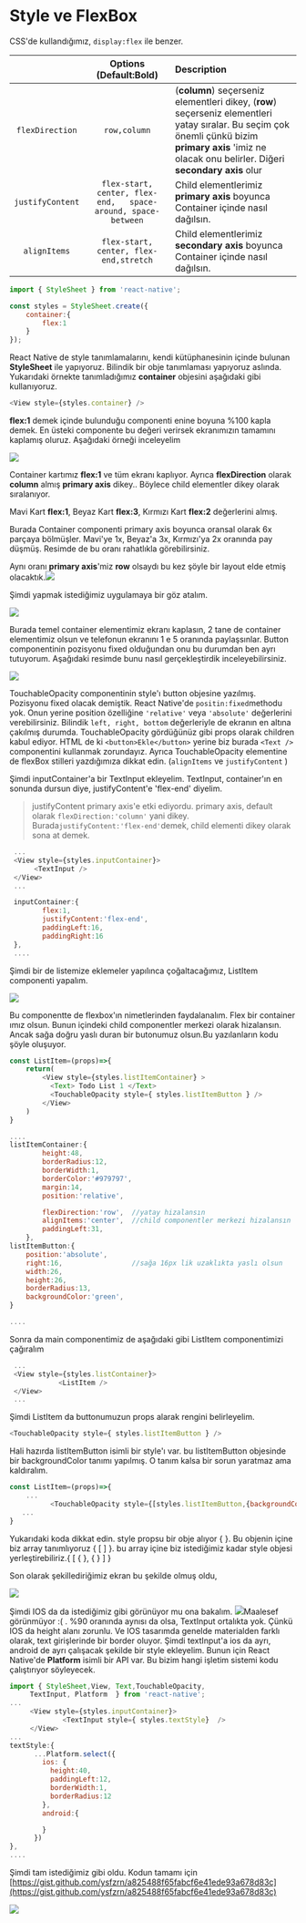 # Style ve FlexBox

CSS'de kullandığımız, `display:flex` ile benzer.

|  | Options \(Default:Bold\) | Description |
| :---: | :---: | :--- |
| `flexDirection` | `row,column` | \(**column**\) seçerseniz elementleri dikey, \(**row**\) seçerseniz elementleri yatay sıralar.    Bu seçim çok önemli çünkü bizim **primary axis** 'imiz ne olacak onu belirler. Diğeri **secondary axis** olur |
| `justifyContent` | `flex-start, center, flex-end,   space-around, space-between` | Child elementlerimiz **primary axis** boyunca Container içinde nasıl dağılsın. |
| `alignItems` | `flex-start, center, flex-end,stretch` | Child elementlerimiz **secondary axis** boyunca Container içinde nasıl dağılsın. |

```javascript
import { StyleSheet } from 'react-native';

const styles = StyleSheet.create({
    container:{
        flex:1   
    }
});
```

React Native de style tanımlamalarını, kendi kütüphanesinin içinde bulunan **StyleSheet** ile yapıyoruz. Bilindik bir obje tanımlaması yapıyoruz aslında. Yukarıdaki örnekte tanımladığımız **container** objesini aşağıdaki gibi kullanıyoruz.

```javascript
<View style={styles.container} />
```

**flex:1** demek içinde bulunduğu componenti enine boyuna %100 kapla demek. En üsteki componente bu değeri verirsek ekranımızın tamamını kaplamış oluruz. Aşağıdaki örneği inceleyelim

![](https://github.com/ysfzrn/react-native-turkce/tree/37853d6e5cb460c3118cb5ab0091ea8bf845ba4d/.gitbook/assets/screen-shot-2017-03-11-at-22.04.44.png)

Container kartımız **flex:1** ve tüm ekranı kaplıyor. Ayrıca **flexDirection** olarak **column** almış **primary axis** dikey.. Böylece child elementler dikey olarak sıralanıyor.

Mavi Kart **flex:1**, Beyaz Kart **flex:3**, Kırmızı Kart **flex:2** değerlerini almış.

Burada Container componenti primary axis boyunca oransal olarak 6x parçaya bölmüşler. Mavi'ye 1x, Beyaz'a 3x, Kırmızı'ya 2x oranında pay düşmüş. Resimde de bu oranı rahatlıkla görebilirsiniz.

Aynı oranı **primary axis**'miz **row** olsaydı bu kez şöyle bir layout elde etmiş olacaktık.![](https://github.com/ysfzrn/react-native-turkce/tree/37853d6e5cb460c3118cb5ab0091ea8bf845ba4d/.gitbook/assets/screen-shot-2017-03-11-at-22.13.06.png)

Şimdi yapmak istediğimiz uygulamaya bir göz atalım.

![](https://github.com/ysfzrn/react-native-turkce/tree/37853d6e5cb460c3118cb5ab0091ea8bf845ba4d/.gitbook/assets/screen-shot-2017-03-11-at-23.14.28.png)

Burada temel container elementimiz ekranı kaplasın, 2 tane de container elementimiz olsun ve telefonun ekranını 1 e 5 oranında paylaşsınlar. Button componentinin pozisyonu fixed olduğundan onu bu durumdan ben ayrı tutuyorum. Aşağıdaki resimde bunu nasıl gerçekleştirdik inceleyebilirsiniz.

![](https://github.com/ysfzrn/react-native-turkce/tree/37853d6e5cb460c3118cb5ab0091ea8bf845ba4d/.gitbook/assets/screen-shot-2017-03-11-at-23.30.01.png)

TouchableOpacity componentinin style'ı button objesine yazılmış. Pozisyonu fixed olacak demiştik. React Native'de `positin:fixed`methodu yok. Onun yerine position özelliğine `'relative'` veya `'absolute'` değerlerini verebilirsiniz. Bilindik `left, right, bottom` değerleriyle de ekranın en altına çakılmış durumda. TouchableOpacity gördüğünüz gibi props olarak children kabul ediyor. HTML de ki `<button>Ekle</button>` yerine biz burada `<Text />` componentini kullanmak zorundayız. Ayrıca TouchableOpacity elementine de flexBox stilleri yazdığımıza dikkat edin. \(`alignItems` ve `justifyContent` \)

Şimdi inputContainer'a bir TextInput ekleyelim. TextInput, container'ın en sonunda dursun diye, justifyContent'e 'flex-end' diyelim.

> justifyContent primary axis'e etki ediyordu. primary axis, default olarak `flexDirection:'column'` yani dikey. Burada`justifyContent:'flex-end'`demek, child elementi dikey olarak sona at demek.

```javascript
 ...
 <View style={styles.inputContainer}>
      <TextInput />
 </View>
 ...

 inputContainer:{
        flex:1,
        justifyContent:'flex-end',
        paddingLeft:16,
        paddingRight:16
 },
 ....
```

Şimdi bir de listemize eklemeler yapılınca çoğaltacağımız, ListItem componenti yapalım.

![](https://github.com/ysfzrn/react-native-turkce/tree/37853d6e5cb460c3118cb5ab0091ea8bf845ba4d/.gitbook/assets/listitem.png)

Bu componentte de flexbox'ın nimetlerinden faydalanalım. Flex bir container ımız olsun. Bunun içindeki child componentler merkezi olarak hizalansın. Ancak sağa doğru yaslı duran bir butonumuz olsun.Bu yazılanların kodu şöyle oluşuyor.

```javascript
const ListItem=(props)=>{
    return(    
        <View style={styles.listItemContainer} >
          <Text> Todo List 1 </Text>
          <TouchableOpacity style={ styles.listItemButton } />
        </View>
    )
}

....
listItemContainer:{
        height:48,
        borderRadius:12,
        borderWidth:1,
        borderColor:'#979797',
        margin:14,
        position:'relative',

        flexDirection:'row',  //yatay hizalansın
        alignItems:'center',  //child componentler merkezi hizalansın
        paddingLeft:31,
    },
listItemButton:{
    position:'absolute',        
    right:16,                 //sağa 16px lik uzaklıkta yaslı olsun
    width:26,
    height:26,
    borderRadius:13,
    backgroundColor:'green',
}

....
```

Sonra da main componentimiz de aşağıdaki gibi ListItem componentimizi çağıralım

```javascript
 ...
 <View style={styles.listContainer}>
            <ListItem />
 </View>
 ...
```

Şimdi ListItem da buttonumuzun props alarak rengini belirleyelim.

```javascript
<TouchableOpacity style={ styles.listItemButton } />
```

Hali hazırda listItemButton isimli bir style'ı var. bu listItemButton objesinde bir backgroundColor tanımı yapılmış. O tanım kalsa bir sorun yaratmaz ama kaldıralım.

```javascript
const ListItem=(props)=>{
    ...
          <TouchableOpacity style={[styles.listItemButton,{backgroundColor:props.statusColor } ] } />
   ...
}
```

Yukarıdaki koda dikkat edin. style propsu bir obje alıyor { }. Bu objenin içine biz array tanımlıyoruz { \[ \] }. bu array içine biz istediğimiz kadar style objesi yerleştirebiliriz.{ \[ { }, { } \] }

Son olarak şekillediriğimiz ekran bu şekilde olmuş oldu,

![](https://github.com/ysfzrn/react-native-turkce/tree/37853d6e5cb460c3118cb5ab0091ea8bf845ba4d/.gitbook/assets/screen-shot-2017-03-12-at-03.20.55.png)

Şimdi IOS da da istediğimiz gibi görünüyor mu ona bakalım. ![](https://github.com/ysfzrn/react-native-turkce/tree/37853d6e5cb460c3118cb5ab0091ea8bf845ba4d/.gitbook/assets/screen-shot-2017-03-12-at-03.35.55.png)Maalesef görünmüyor :\( . %90 oranında aynısı da olsa, TextInput ortalıkta yok. Çünkü IOS da height alanı zorunlu. Ve IOS tasarımda genelde materialden farklı olarak, text girişlerinde bir border oluyor. Şimdi textInput'a ios da ayrı, android de ayrı çalışacak şekilde bir style ekleyelim. Bunun için React Native'de **Platform** isimli bir API var. Bu bizim hangi işletim sistemi kodu çalıştırıyor söyleyecek.

```javascript
import { StyleSheet,View, Text,TouchableOpacity,
     TextInput, Platform  } from 'react-native';
...
     <View style={styles.inputContainer}>
             <TextInput style={ styles.textStyle}  />
     </View>
...
textStyle:{
      ...Platform.select({
        ios: {
          height:40, 
          paddingLeft:12, 
          borderWidth:1, 
          borderRadius:12
        },
        android:{

        }
      })
},
....
```

Şimdi tam istediğimiz gibi oldu. Kodun tamamı için [https://gist.github.com/ysfzrn/a825488f65fabcf6e41ede93a678d83c](https://gist.github.com/ysfzrn/a825488f65fabcf6e41ede93a678d83c)

![](https://github.com/ysfzrn/react-native-turkce/tree/37853d6e5cb460c3118cb5ab0091ea8bf845ba4d/.gitbook/assets/screen-shot-2017-03-12-at-03.48.19.png)

